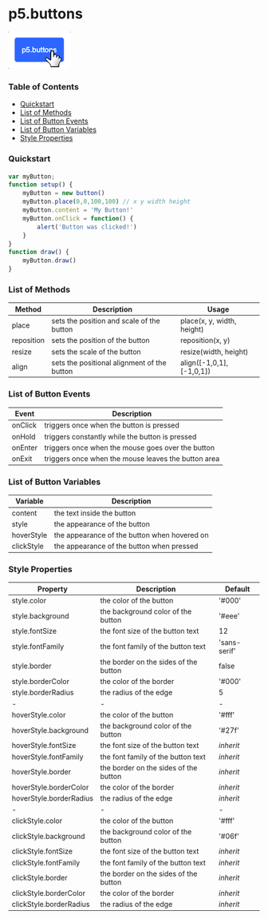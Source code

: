 # p5.buttons
![p5.buttons icon](https://github.com/koerismo/p5.buttons/blob/master/p5buttons.png?raw=true)
### Table of Contents
* [Quickstart](#Quickstart)
* [List of Methods](#List-of-Methods)
* [List of Button Events](#List-of-Button-Events)
* [List of Button Variables](#List-of-Button-Variables)
* [Style Properties](#Style-Properties)
### Quickstart
```javascript
var myButton;
function setup() {
    myButton = new button()
    myButton.place(0,0,100,100) // x y width height
    myButton.content = 'My Button!'
    myButton.onClick = function() {
        alert('Button was clicked!')
    }
}
function draw() {
    myButton.draw()
}
```
### List of Methods
| Method | Description | Usage |
| - | - | - |
| place | sets the position and scale of the button | place(x, y, width, height) |
| reposition | sets the position of the button | reposition(x, y) |
| resize | sets the scale of the button | resize(width, height) |
| align | sets the positional alignment of the button | align([-1,0,1], [-1,0,1]) |

### List of Button Events
| Event | Description |
| - | - |
| onClick | triggers once when the button is pressed |
| onHold | triggers constantly while the button is pressed |
| onEnter | triggers once when the mouse goes over the button |
| onExit | triggers once when the mouse leaves the button area |

### List of Button Variables
| Variable | Description |
| - | - |
| content | the text inside the button |
| style | the appearance of the button |
| hoverStyle | the appearance of the button when hovered on |
| clickStyle | the appearance of the button when pressed |

### Style Properties
| Property | Description | Default |
| - | - | - |
| style.color | the color of the button | '#000' |
| style.background | the background color of the button | '#eee' |
| style.fontSize | the font size of the button text | 12 |
| style.fontFamily | the font family of the button text | 'sans-serif' |
| style.border | the border on the sides of the button | false |
| style.borderColor | the color of the border  | '#000' |
| style.borderRadius | the radius of the edge  | 5 |
| - | - | - |
| hoverStyle.color | the color of the button | '#fff' |
| hoverStyle.background | the background color of the button | '#27f' |
| hoverStyle.fontSize | the font size of the button text | *inherit* |
| hoverStyle.fontFamily | the font family of the button text | *inherit* |
| hoverStyle.border | the border on the sides of the button | *inherit* |
| hoverStyle.borderColor | the color of the border  | *inherit* |
| hoverStyle.borderRadius | the radius of the edge  | *inherit* |
| - | - | - |
| clickStyle.color | the color of the button | '#fff' |
| clickStyle.background | the background color of the button | '#06f' |
| clickStyle.fontSize | the font size of the button text | *inherit* |
| clickStyle.fontFamily | the font family of the button text | *inherit* |
| clickStyle.border | the border on the sides of the button | *inherit* |
| clickStyle.borderColor | the color of the border  | *inherit* |
| clickStyle.borderRadius | the radius of the edge  | *inherit* |
